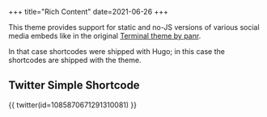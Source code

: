 +++
title="Rich Content"
date=2021-06-26
+++

This theme provides support for static and no-JS versions of various social
media embeds like in the original [Terminal theme by panr](https://themes.gohugo.io//theme/hugo-theme-terminal/post/rich-content/).

In that case shortcodes were shipped with Hugo; in this case the shortcodes are shipped with the theme.

## Twitter Simple Shortcode

{{ twitter(id=1085870671291310081) }}
